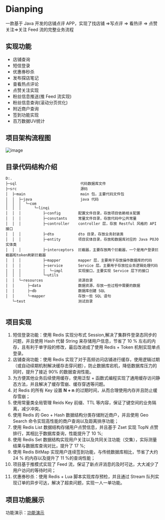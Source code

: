 # Dianping
一款基于 Java 开发的店铺点评 APP，实现了找店铺 =>写点评 => 看热评 => 点赞关注=>关注 Feed 流的完整业务流程

## 实现功能
<ul>
    <li>店铺查询</li>
    <li>短信登录</li>
    <li>优惠券秒杀</li>
    <li>发布探店笔记</li>
    <li>查看热点评论</li>
    <li>点赞关注实现</li>
    <li>粉丝信息推送(推 Feed 流实现)</li>
    <li>粉丝信息查询(滚动分页优化)</li>
    <li>附近商户查询</li>
    <li>签到功能实现</li>
    <li>百万数据UV统计</li>
</ul>

## 项目架构流程图
![image](https://github.com/DIDA-lJ/dianping/assets/97254796/555f583c-5eed-4b4c-8d24-a663cda173f6)

## 目录代码结构介绍

```
D:.
├─sql                             代码数据库文件
├─src                             源码
│  ├─main                         main 包，主要代码文件包
│  │  ├─java                      java 代码
│  │  │  └─com                   
│  │  │      └─linqi
│  │  │          ├─config        配置文件目录，存放项目依赖相关配置
│  │  │          ├─constants     常量文件目录，存放代码中公共常量
│  │  │          ├─controller    controller 层，存放 Restful 风格的 API 接口
│  │  │          ├─dto           dto 目录，存放业务封装类
│  │  │          ├─entity        项目实体目录，存放和数据库对应的 Java POJO 实体类
│  │  │          ├─interceptors  拦截器，主要存放两个拦截器，一个是用户登录拦截器和token刷新拦截器
│  │  │          ├─mapper        mapper 层，主要用于存放操作数据库的代码
│  │  │          ├─service       Service 层。主要用于存放拉业务逻辑处理代码
│  │  │          │  └─impl       实现接口，主要实现 Service 层下的接口
│  │  │          └─utils
│  │  └─resources                资源目录
│  │      ├─data                 数据资源，存放一些过程中需要的数据
│  │      ├─db                   数据库创建 SQL 
│  │      └─mapper               存放一些 SQL 语句
   └─test                        测试目录


```


## 项目实现
1. 短信登录功能：使用 Redis 实现分布式 Session,解决了集群件登录态同步的问题，并且使用 Hash 代替 String 来存储用户信息，节省了 10 % 左右的内存，且有利于单字段的修改，最后改进成了使用 Redis + Token 机制实现单点登录。
2. 店铺查询功能：使用 Redis 实现了对于高频访问店铺进行缓存，使用逻辑过期（或自动续期机制解决缓存击穿问题），防止数据库宕机，降低数据库压力的同时，提升了接近 90% 的数据查询性能。
3. 为方便其他业务后续使用缓存，使用泛型 + 函数式编程实现了通用缓存访问静态方法，并且解决了缓存雪崩、缓存穿透等问题。
4. 对 Redis 的所有 Key 设置 **N + n** 的过期时间，从而合理使用内存并且防止缓存雪崩；
6. 使用常量类全局管理 Reids Key 前缀、TTL 等内容，保证了键空间的业务隔离，减少冲突。
7. 使用 Redis 的 Geo + Hash 数据结构分类存储附近商户，并且使用 Geo Search 命令实现高性能的商户查询以及距离排序功能；
8. 使用 Redis List 数据结构存储用户点赞信息，并且基于 Zset 实现 TopN 点赞排行，其相比于数据库查询，性能提升了 10 %;
9. 使用 Redis Set 数据结构实现用户关注以及共同关注功能（交集），实际测量结果与数据库查询对比，提升了 17 %;
10. 使用 Redis BitMap 实现用户连续签到功能，与传统数据库相比，节省了大约 24 % 的内存以及提升了 11 %的查询性能；
11. 项目基于推模式实现了 Feed 流，保证了新点评消息的及时可达，大大减少了用户访问的等待时间；
12. 优惠券秒杀：使用 Redis + Lua 脚本实现库存预检，并且通过 Stream 队列实现订单的异步可达，解决了超卖问题，实现一人一单功能。

   
## 项目功能展示 
功能演示：<a href="https://github.com/DIDA-lJ/Dianping/blob/main/Presentation.md">功能演示</a>


